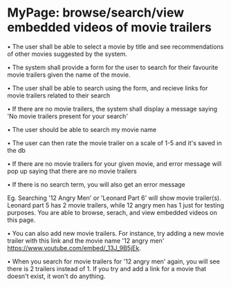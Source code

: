 # MyPage: browse/search/view embedded videos of movie trailers

• The user shall be able to select a movie by title and see recommendations of other movies suggested by the system.

• The system shall provide a form for the user to search for their favourite movie trailers given the name of the movie.

• The user shall be able to search using the form, and recieve links for movie trailers related to their search

• If there are no movie trailers, the system shall display a message saying 'No movie trailers present for your search'

• The user should be able to search my movie name 

• The user can then rate the movie trailer on a scale of 1-5 and it's saved in the db

• If there are no movie trailers for your given movie, and error message will pop up saying that there are no movie trailers

• If there is no search term, you will also get an error message

Eg. Searching '12 Angry Men' or 'Leonard Part 6' will show movie trailer(s). Leonard part 5 has 2 movie trailers, while 12 angry men has 1 just for testing
purposes. You are able to browse, serach, and view embedded videos on this page.

• You can also add new movie trailers. For instance, try adding a new movie trailer with this link and the movie name '12 angry men' https://www.youtube.com/embed/_13J_9B5jEk.

• When you search for movie trailers for '12 angry men' again, you will see there is 2 trailers instead of 1. If you try and add a link for a movie that doesn't exist, it won't do anything.

